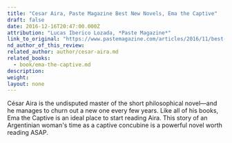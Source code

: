 ```yaml
---
title: "Cesar Aira, Paste Magazine Best New Novels, Ema the Captive"
draft: false
date: 2016-12-16T20:47:00.000Z
attribution: "Lucas Iberico Lozada, *Paste Magazine*"
link_to_original: "https://www.pastemagazine.com/articles/2016/11/best-translated-books-2016.html"
nd_author_of_this_review:
related_author: author/cesar-aira.md
related_books:
  - book/ema-the-captive.md
description:
weight:
layout: none
---
```

César Aira is the undisputed master of the short philosophical novel—and he manages to churn out a new one every few years. Like all of his books, Ema the Captive is an ideal place to start reading Aira. This story of an Argentinian woman's time as a captive concubine is a powerful novel worth reading ASAP.

